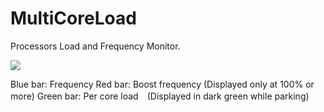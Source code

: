 # MultiCoreLoad
Processors Load and Frequency Monitor.

![](https://github.com/snow280x/MultiCoreLoad/blob/master/MultiCoreLoad/MultiCoreLoad.ico)

Blue bar:	Frequency
Red	bar:	Boost frequency (Displayed only at 100% or more)
Green bar:	Per core load　(Displayed in dark green while parking)
